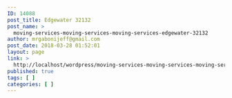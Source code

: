 ```yaml
---
ID: 14088
post_title: Edgewater 32132
post_name: >
  moving-services-moving-services-moving-services-edgewater-32132
author: mrgabonijeff@gmail.com
post_date: 2018-03-28 01:52:01
layout: page
link: >
  http://localhost/wordpress/moving-services-moving-services-moving-services-edgewater-32132/
published: true
tags: [ ]
categories: [ ]
---
```

